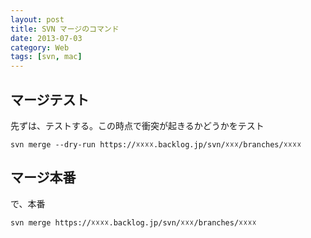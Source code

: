 ```yaml
---
layout: post
title: SVN マージのコマンド
date: 2013-07-03
category: Web
tags: [svn, mac]
---
```

## マージテスト

先ずは、テストする。この時点で衝突が起きるかどうかをテスト

	svn merge --dry-run https://☓☓☓☓.backlog.jp/svn/☓☓☓/branches/☓☓☓☓

## マージ本番

で、本番

	svn merge https://☓☓☓☓.backlog.jp/svn/☓☓☓/branches/☓☓☓☓
